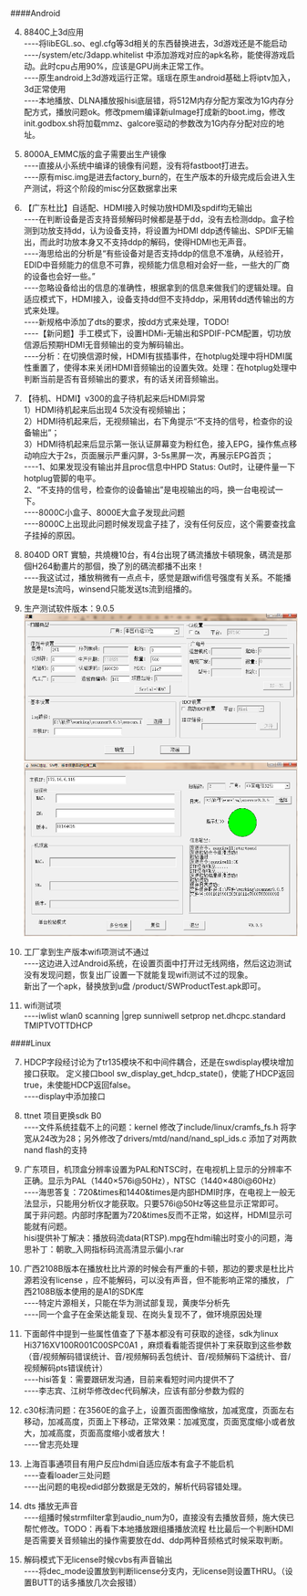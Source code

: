 
####Android



4. 8840C上3d应用  
    ----将libEGL.so、egl.cfg等3d相关的东西替换进去，3d游戏还是不能启动  
    ----/system/etc/3dapp.whitelist 中添加游戏对应的apk名称，能使得游戏启动。此时cpu占用90%，应该是GPU尚未正常工作。  
    ----原生android上3d游戏运行正常。瑶瑶在原生android基础上将iptv加入，3d正常使用  
    ----本地播放、DLNA播放报hisi底层错，将512M内存分配方案改为1G内存分配方式，播放问题ok。修改pmem编译新uImage打成新的boot.img，修改init.godbox.sh将加载mmz、galcore驱动的参数改为1G内存分配对应的地址。  

3. 8000A_EMMC版的盒子需要出生产镜像  
    ----直接从小系统中编译的镜像有问题，没有将fastboot打进去。  
    ----原有misc.img是进去factory_burn的，在生产版本的升级完成后会进入生产测试，将这个阶段的misc分区数据拿出来  

2. 【广东杜比】自适配、HDMI接入时候功放HDMI及spdif均无输出  
    ----在判断设备是否支持音频解码时候都是基于dd，没有去检测ddp。盒子检测到功放支持dd，认为设备支持，将设置为HDMI ddp透传输出、SPDIF无输出，而此时功放本身又不支持ddp的解码，使得HDMI也无声音。  
    ----海思给出的分析是“有些设备对是否支持ddp的信息不准确，从经验开，EDID中音频能力的信息不可靠，视频能力信息相对会好一些，一些大的厂商的设备也会好一些。”   
    ----忽略设备给出的信息的准确性，根据拿到的信息来做我们的逻辑处理。自适应模式下，HDMI接入，设备支持dd但不支持ddp，采用转dd透传输出的方式来处理。  
    ----新规格中添加了dts的要求，按dd方式来处理，TODO!  
    ----【新问题】手工模式下，设置HDMi-无输出和SPDIF-PCM配置，切功放信源后预期HDMI无音频输出的变为解码输出。  
    ----分析：在切换信源时候，HDMI有拔插事件，在hotplug处理中将HDMI属性重置了，使得本来关闭HDMI音频输出的设置失效。处理：在hotplug处理中判断当前是否有音频输出的要求，有的话关闭音频输出。  

1. 【待机、HDMI】v300的盒子待机起来后HDMI异常  
    1）HDMI待机起来后出现4 5次没有视频输出；  
    2）HDMI待机起来后，无视频输出，右下角提示“不支持的信号，检查你的设备输出”；  
    3）HDMI待机起来后显示第一张认证屏幕变为粉红色，接入EPG，操作焦点移动响应大于2s，页面展示严重闪屏，3-5s黑屏一次，再展示EPG首页；  
    ----1、如果发现没有输出并且proc信息中HPD Status: Out时，让硬件量一下hotplug管脚的电平。  
          2、“不支持的信号，检查你的设备输出”是电视输出的吗，换一台电视试一下。  
    ----8000C小盒子、8000E大盒子发现此问题  
    ----8000C上出现此问题时候发现盒子挂了，没有任何反应，这个需要查找盒子挂掉的原因。  



4. 8040D  ORT 實驗，共燒機10台，有4台出現了碼流播放卡頓現象，碼流是那個H264動畫片的那個，換了別的碼流都播不出來！   
     ----我这试过，播放稍微有一点点卡，感觉是跟wifi信号强度有关系。不能播放是是ts流吗，winsend只能发送ts流到组播的。  

3. 生产测试软件版本：9.0.5  
![pic_002](res/linux_android杂项问题单/linux_android_002.png)  
![pic_001](res/linux_android杂项问题单/linux_android_001.png)  

2. 工厂拿到生产版本wifi项测试不通过  
     ----这边进入过Android系统，在设置页面中打开过无线网络，然后这边测试没有发现问题，恢复出厂设置一下就能复现wifi测试不过的现象。  
    新出了一个apk，替换放到u盘 /product/SWProductTest.apk即可。  

1. wifi测试项  
     ----iwlist wlan0 scanning |grep sunniwell 
setprop net.dhcpc.standard  TMIPTVOTTDHCP  



####Linux



7. HDCP字段经讨论为了tr135模块不和中间件耦合，还是在swdisplay模块增加接口获取。
定义接口bool sw_display_get_hdcp_state()，使能了HDCP返回true，未使能HDCP返回false。  
     ----display中添加接口  

6. ttnet 项目更换sdk B0  
     ----文件系统挂载不上的问题：kernel 修改了include/linux/cramfs_fs.h 将字宽从24改为28；另外修改了drivers/mtd/nand/nand_spl_ids.c 添加了对两款nand flash的支持  

5. 广东项目，机顶盒分辨率设置为PAL和NTSC时，在电视机上显示的分辨率不正确。显示为PAL（1440&times;576i@50Hz），NTSC（1440&times;480i@60Hz）  
     ----海思答复：720&times和1440&times是内部HDMI时序，在电视上一般无法显示，只能用分析仪才能获取。只要576i@50Hz等这些显示正常即可。  
     属于非问题。内部时序配置为720&times反而不正常，如这样，HDMI显示可能就有问题。  
     hisi提供补丁解决：播放码流data(RTSP).mpg在hdmi输出时变小的问题，海思补丁：朝歌_入网指标码流高清显示偏小.rar  
 

4. 广西2108B版本在播放杜比片源的时候会有严重的卡顿，那边的要求是杜比片源若没有license ，应不能解码，可以没有声音，但不能影响正常的播放， 广西2108B版本使用的是A1的SDK库  
     ----特定片源相关，只能在华为测试部复现，黄庚华分析先  
     ----同一个盒子在金荣达能复现、在岗头复现不了，做环境原因处理  

3. 下面邮件中提到一些属性值查了下基本都没有可获取的途径，sdk为linux Hi3716XV100R001C00SPC0A1 ，麻烦看看能否提供补丁来获取到这些参数（音/视频解码错误统计、音/视频解码丢包统计、音/视频解码下溢统计、音/视频解码pts错误统计）  
     ----hisi答复：需要跟研发沟通，目前来看短时间内提供不了  
     ----李志宾、江树华修改dec代码解决，应该有部分参数为假的  

2. c30标清问题：在3560E的盒子上，设置页面图像缩放，加减宽度，页面左右移动，加减高度，页面上下移动，正常效果：加减宽度，页面宽度缩小或者放大，加减高度，页面高度缩小或者放大！  
    ----曾志亮处理  

1. 上海百事通项目有用户反应hdmi自适应版本有盒子不能启机  
    ----查看loader三处问题  
    ----出问题的电视edid部分数据是无效的，解析代码容错处理。  





2. dts 播放无声音  
     ----组播时候strmfilter拿到audio_num为0，直接没有去播放音频，施大侠已帮忙修改。TODO：再看下本地播放跟组播播放流程
     杜比最后一个判断HDMI是否需要关音频输出的操作需要放在dd、ddp两种音频格式时候采取判断。  

1. 解码模式下无license时候cvbs有声音输出  
     ----将dec_mode设置放到判断license分支内，无license则设置THRU。（设置BUTT的话多播放几次会报错）  
